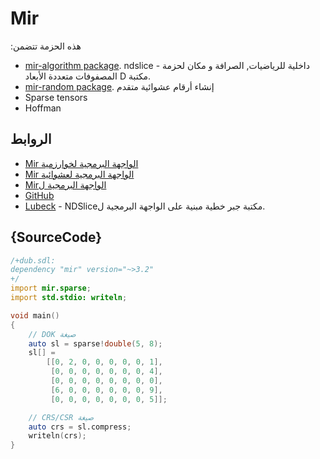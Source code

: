 # Mir

:هذه الحزمة تتضمن

 - [mir-algorithm package](dub/mir-algorithm). ndslice - داخلية للرياضيات, الصرافة و مكان لحزمة المصفوفات متعددة الأبعاد D مكتبة.
 - [mir-random package](dub/mir-random). إنشاء أرقام عشوائية متقدم
 - Sparse tensors
 - Hoffman

## الروابط

 - [Mir الواجهة البرمجية لخوارزمية](http://mir-algorithm.libmir.org)
 - [Mir الواجهة البرمجية لعشوائية](http://mir-random.libmir.org)
 - [Mirالواجهة البرمجية ل](http://mir.libmir.org)
 - [GitHub](https://github.com/libmir/mir)
 - [Lubeck](https://github.com/kaleidicassociates/lubeck) - NDSliceمكتبة جبر خطية مبنية على الواجهة البرمجية ل.

## {SourceCode}

```d
/+dub.sdl:
dependency "mir" version="~>3.2"
+/
import mir.sparse;
import std.stdio: writeln;

void main()
{
    // DOK صيغة
    auto sl = sparse!double(5, 8);
    sl[] =
        [[0, 2, 0, 0, 0, 0, 0, 1],
         [0, 0, 0, 0, 0, 0, 0, 4],
         [0, 0, 0, 0, 0, 0, 0, 0],
         [6, 0, 0, 0, 0, 0, 0, 9],
         [0, 0, 0, 0, 0, 0, 0, 5]];

    // CRS/CSR صيغة
    auto crs = sl.compress;
    writeln(crs);
}
```
